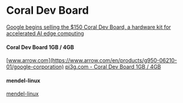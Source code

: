 []()
# Coral Dev Board
[Google begins selling the $150 Coral Dev Board, a hardware kit for accelerated AI edge computing](https://venturebeat.com/ai/google-begins-selling-the-150-coral-dev-board-a-hardware-kit-for-accelerated-ai-edge-computing/)


#### Coral Dev Board 1GB / 4GB
[www.arrow.com](https://www.arrow.com/en/products/g950-06210-01/google-corporation)
[pi3g.com - Coral Dev Board 1GB / 4GB](https://pi3g.com/products/machine-learning/google-coral/coral-dev-board-4gb/)

#### mendel-linux
[mendel-linux](https://coral.ai/technology/#mendel-linux)
